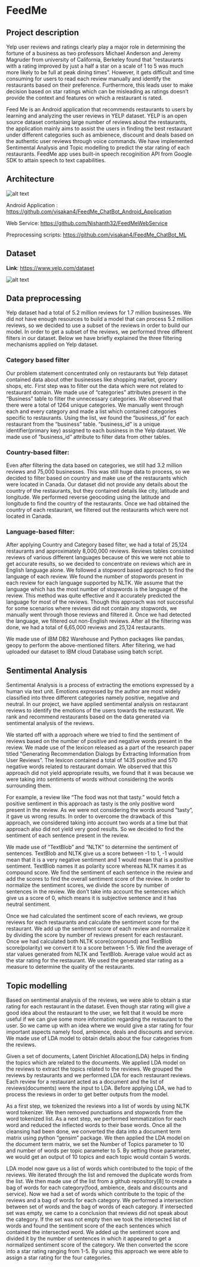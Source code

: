 # FeedMe

## Project description

Yelp user reviews and ratings clearly play a major role in determining the fortune of a business as two professors Michael Anderson and Jeremy Magruder from university of California, Berkeley found that “restaurants with a rating improved by just a half a star on a scale of 1 to 5 was much more likely to be full at peak dining times”. However, it gets difficult and time consuming for users to read each review manually and identify the restaurants based on their preference. Furthermore, this leads user to make decision based on star ratings which can be misleading as ratings doesn’t provide the context and features on which a restaurant is rated. 

Feed Me is an Android application that recommends restaurants to users by learning and analyzing the user reviews in
YELP dataset. YELP is an open source dataset containing large number of reviews about the restaurants, the
application mainly aims to assist the users in finding the best restaurant under different categories such as ambienece, discount and deals based on the authentic user reviews through voice commands. We have implemented Sentimental Analysis and Topic modelling to predict the star rating of each restaurants. FeedMe app uses built-in speech recoginition API from Google SDK to attain speech to text capabilities. 

## Architecture

![alt text](https://github.com/visakan4/FeedMe_ChatBot_Android_Application/blob/master/Architecture.JPG "Architecture")

Android Application : https://github.com/visakan4/FeedMe_ChatBot_Android_Application

Web Service: https://github.com/Nishanth32/FeedMeWebService

Preprocessing scripts: https://github.com/visakan4/FeedMe_ChatBot_ML

## Dataset

**Link**: https://www.yelp.com/dataset

![alt text](https://github.com/visakan4/FeedMe_ChatBot_Android_Application/blob/master/images/datasetSchema.png "Architecture")

## Data preprocessing

Yelp dataset had a total of 5.2 million reviews for 1.7 million businesses. We did not have enough resources to build a model that can process 5.2 million reviews, so we decided to use a subset of the reviews in order to build our model. In order to get a subset of the reviews, we performed three different filters in our dataset. Below we have briefly explained the three filtering mechanisms applied on Yelp dataset.

### Category based filter

Our problem statement concentrated only on restaurants but Yelp dataset contained data about other businesses like shopping market, grocery shops, etc. First step was to filter out the data which were not related to restaurant domain. We made use of “categories” attributes present in the “Business” table to filter the unnecessary categories. We observed that there were a total of 1264 unique categories. We manually went through each and every category and made a list which contained categories specific to restaurants. Using the list, we found the “business_id” for each restaurant from the “business” table. “business_id” is a unique identifier(primary key) assigned to each business in the Yelp dataset. We made use of “business_id” attribute to filter data from other tables.

### Country-based filter:

Even after filtering the data based on categories, we still had 3.2 million reviews and 75,000 businesses. This was still huge data to process, so we decided to filter based on country and make use of the restaurants which were located in Canada. Our dataset did not provide any details about the country of the restaurants, but they contained details like city, latitude and longitude. We performed reverse geocoding using the latitude and longitude to find the country of the restaurants. Once we had obtained the country of each restaurant, we filtered out the restaurants which were not located in Canada.

### Language-based filter:

After applying Country and Category based filter, we had a total of 25,124 restaurants and approximately 8,000,000 reviews. Reviews tables consisted reviews of various different languages because of this we were not able to get accurate results, so we decided to concentrate on reviews which are in English language alone. We followed a stopword based approach to find the language of each review. We found the number of stopwords present in each review for each language supported by NLTK. We assume that the language which has the most number of stopwords is the language of the review. This method was quite effective and it accurately predicted the language for most of the reviews. Though this approach was not successful for some scenarios where reviews did not contain any stopwords, we manually went through those reviews and filtered it. Once we had detected the language, we filtered out non-English reviews. After all the filtering was done, we had a total of 6,65,000 reviews and 25,124 restaurants.

We made use of IBM DB2 Warehouse and Python packages like pandas, geopy to perform the above-mentioned filters. After filtering, we had uploaded our dataset to IBM cloud Database using batch script.

## Sentimental Analysis

Sentimental Analysis is a process of extracting the emotions expressed by a human via text unit. Emotions expressed by the author are most widely classified into three different categories namely positive, negative and neutral. In our project, we have applied sentimental analysis on restaurant reviews to identify the emotions of the users towards the restaurant. We rank and recommend restaurants based on the data generated via sentimental analysis of the reviews. 
		
We started off with a approach where we tried to find the sentiment of reviews based on the number of positive and negative words present in the review. We made use of the lexicon released as a part of the research paper titled “Generating Recommendation Dialogs by Extracting Information from User Reviews”. The lexicon contained a total of 1435 positive and 570 negative words related to restaurant domain. We observed that this approach did not yield appropriate results, we found that it was because we were taking into sentiments of words without considering the words surrounding them. 

For example, a review like “The food was not that tasty.” would fetch a positive sentiment in this approach as tasty is the only positive word present in the review. As we were not considering the words around “tasty”, it gave us wrong results. In order to overcome the drawback of this approach, we considered taking into account two words at a time but that approach also did not yield very good results. So we decided to find the sentiment of each sentence present in the review. 

We made use of “TextBlob” and “NLTK” to determine the sentiment of sentences. TextBlob and NLTK give us a score between -1 to 1, -1 would mean that it is a very negative sentiment and 1 would mean that is a positive sentiment. TextBlob names it as polarity score whereas NLTK names it as compound score. We find the sentiment of each sentence in the review and add the scores to find the overall sentiment score of the review. In order to normalize the sentiment scores, we divide the score by number of sentences in the review. We don’t take into account the sentences which give us a score of 0, which means it is subjective sentence and it has neutral sentiment. 

Once we had calculated the sentiment score of each reviews, we group reviews for each restaurants and calculate the sentiment score for the restaurant. We add up the sentiment score of each review and normalize it by dividing the score by number of reviews present for each restaurant. Once we had calculated both NLTK score(compound) and TextBlob score(polarity) we convert it to a score between 1-5. We find the average of star values generated from NLTK and TextBlob. Average value would act as the star rating for the restaurant. We used the generated star rating as a measure to determine the quality of the restaurants.


## Topic modelling

Based on sentimental analysis of the reviews, we were able to obtain a star rating for each restaurant in the dataset. Even though star rating will give a good idea about the restaurant to the user, we felt that it would be more useful if we can give some more information regarding the restaurant to the user. So we came up with an idea where we would give a star rating for four important aspects namely food, ambience, deals and discounts and service. We made use of LDA model to obtain details about the four categories from the reviews.

Given a set of documents, Latent Dirichlet Allocation(LDA) helps in finding the topics which are related to the documents. We applied LDA model on the reviews to extract the topics related to the  reviews. We grouped the reviews by restaurants and we performed LDA for each restaurant reviews. Each review for a restaurant acted as a document and the list of reviews(documents) were the input to LDA. Before applying LDA, we had to process the reviews in order to get better outputs from the model. 

As a first step, we tokenized the reviews into a list of words by using NLTK word tokenizer. We then removed punctuations and stopwords from the word tokenized list. As a next step, we performed lemmatization for each word and reduced the inflected words to their base words. Once all the cleansing had been done, we converted the data into a document term matrix using python “gensim” package. We then applied the LDA model on the document term matrix, we set the Number of Topics parameter to 10 and number of words per topic parameter to 5. By setting those parameter, we would get an output of 10 topics and each topic would contain 5 words. 

LDA model now gave us a list of words which contributed to the topic of the reviews. We iterated through the list and removed the duplicate words from the list. We then made use of the list from a github repository[8] to create a bag of words for each category(food, ambience, deals and discounts and service). Now we had a set of words which contribute to the topic of the reviews and a bag of words for each category. We performed a intersection between set of words and the bag of words of each category. If intersected set was empty, we came to a conclusion that reviews did not speak about the category. If the set was not empty then we took the intersected list of words and found the sentiment score of the each sentences which contained the intersected word. We added up the sentiment score and divided it by the number of sentences in which it appeared to get a normalized sentiment score of the category. We then converted the score into a star rating ranging from 1-5. By using this approach we were able to assign a star rating for the four categories.


